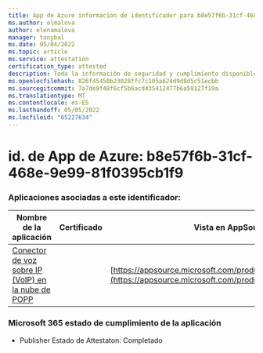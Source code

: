 ```yaml
---
title: App de Azure información de identificador para b8e57f6b-31cf-468e-9e99-81f0395cb1f9
ms.author: elmalova
author: elenamalova
manager: tonybal
ms.date: 05/04/2022
ms.topic: article
ms.service: attestation
certification_type: attested
description: Toda la información de seguridad y cumplimiento disponible para b8e57f6b-31cf-468e-9e99-81f0395cb1f9.
ms.openlocfilehash: 826f45450b23028ffc7c105a624d9d8d5c51ecbb
ms.sourcegitcommit: 7a7de9f48f6cf5b6acd435412477b6a59127f19a
ms.translationtype: MT
ms.contentlocale: es-ES
ms.lasthandoff: 05/05/2022
ms.locfileid: "65227634"
---
```

# <a name="azure-app-id-b8e57f6b-31cf-468e-9e99-81f0395cb1f9"></a>id. de App de Azure: b8e57f6b-31cf-468e-9e99-81f0395cb1f9


### <a name="apps-associated-with-this-id"></a>Aplicaciones asociadas a este identificador:
| **Nombre de la aplicación** | **Certificado** | **Vista en AppSource** |
|--------------|---------------|-----------------------|
| [Conector de voz sobre IP (VoIP) en la nube de POPP](../forward/WA200003306.md) |  | [https://appsource.microsoft.com/product/office/WA200003306](https://appsource.microsoft.com/product/office/WA200003306) |

### <a name="microsoft-365-app-compliance-status"></a>Microsoft 365 estado de cumplimiento de la aplicación
- Publisher Estado de Attestaton: Completado

